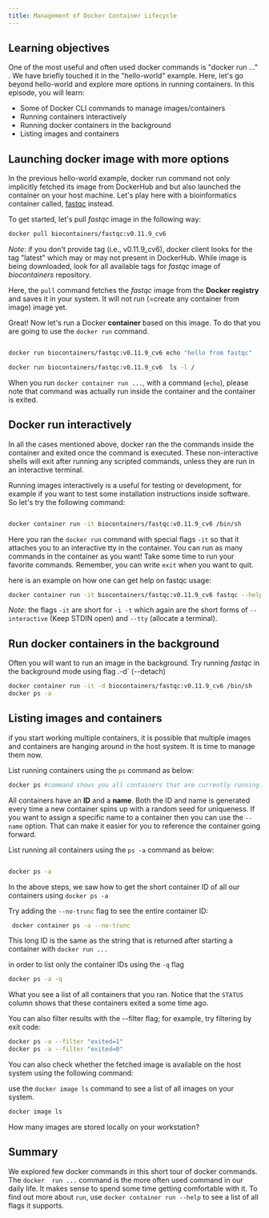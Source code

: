 ```yaml
---
title: Management of Docker Container Lifecycle
---
```

## Learning objectives
One of the most useful and often used docker commands is "docker run ..." . We have briefly touched it in the "hello-world" example. Here, let's go beyond hello-world and explore more options in running containers.
In this episode, you will learn: 
- Some of Docker CLI commands to manage images/containers
- Running containers interactively
- Running docker containers in the background
- Listing images and containers

## Launching docker image with more options

In the previous hello-world example, docker run command  not only implicitly fetched its image from DockerHub and but also launched the container on your host machine. Let's play here with a bioinformatics container called, [fastqc](https://hub.docker.com/r/biocontainers/fastqc) instead.

To get started, let's pull *fastqc* image in the following way:

```bash
docker pull biocontainers/fastqc:v0.11.9_cv6
```
*Note*: if you don't provide tag (i.e., v0.11.9_cv6), docker client looks for the tag "latest" which may or may not present in DockerHub. While image is being downloaded, look for all available tags for *fastqc* image of *biocontainers* repository.

Here, the `pull` command fetches the *fastqc* image from the **Docker registry** and saves it in your system. It will not run (=create any container from image) image yet.


Great! Now let's run a Docker **container** based on this image. To do that you are going to use the `docker run` command.

```bash

docker run biocontainers/fastqc:v0.11.9_cv6 echo "hello from fastqc"

docker run biocontainers/fastqc:v0.11.9_cv6  ls -l /

```
When you run `docker container run ...`, with a command (`echo`), please note that command was actually run inside the container and the container is exited.


## Docker run interactively

In all the cases mentioned above, docker ran the the commands inside the container and exited once the command is executed.   These non-interactive shells will exit after running any scripted commands, unless they are run in an interactive terminal.

Running images interactively is a useful for testing or development, for example if you want to test some installation instructions inside software. So let's try the following command:

```bash

docker container run -it biocontainers/fastqc:v0.11.9_cv6 /bin/sh

```
Here you ran the  `docker run` command with special flags `-it` so that it attaches you to an interactive tty in the container. You can run as many commands in the container as you want! Take some time to run your favorite commands. Remember, you can write `exit` when you want to quit.

here is an example on how one can get help on fastqc usage:

```bash
docker container run -it biocontainers/fastqc:v0.11.9_cv6 fastqc --help
```

*Note*: the flags `-it` are short for `-i -t` which again are the short forms of `--interactive` (Keep STDIN open) and  `--tty` (allocate a terminal).

## Run docker containers in the background

Often you will want to run an image in the background. Try running *fastqc* in the background mode using flag .-d` (--detach)

```bash
docker container run -it -d biocontainers/fastqc:v0.11.9_cv6 /bin/sh
docker ps -a
````
## Listing images and containers

if you start working multiple containers, it is possible that multiple images and containers are hanging around in the host system. It is time to manage them now.

List running containers using the `ps` command as below:

```bash
docker ps #command shows you all containers that are currently running.
```
All containers have an **ID** and a **name**. Both the ID and name is generated every time a new container spins up with a random seed for uniqueness. If you want to assign a specific name to a container then you can use the `--name` option. That can make it easier for you to reference the container going forward.

List running all containers using the `ps -a` command as below:

```bash

docker ps -a  

```
In the above steps, we saw how to get the short container ID of all our containers using `docker ps -a`

Try adding the `--no-trunc`   flag to see the entire container ID:

```bash
 docker container ps -a --no-trunc
```
This long ID is the same as the string that is returned after starting a container with
`docker run ...`

in order to list only the container IDs using the `-q` flag

```bash
docker ps -a -q
```
What you see  a list of all containers that you ran. Notice that the `STATUS` column shows that these containers exited a some time ago.

You can also filter results with the --filter flag; for example, try filtering by exit code:
```bash
docker ps -a --filter "exited=1"
docker ps -a --filter "exited=0"

```

You can also check whether the fetched image is available on the host system using the following command:

use the `docker image ls` command to see a list of all images on your system.

```bash
docker image ls

```
How many images are stored locally on your workstation?

##  Summary

We explored few docker commands in this short tour of docker commands. The `docker  run ...` command is the more often used command in our daily life. It makes sense to spend some time getting comfortable with it. To find out more about `run`, use `docker container run --help` to see a list of all flags it supports.
